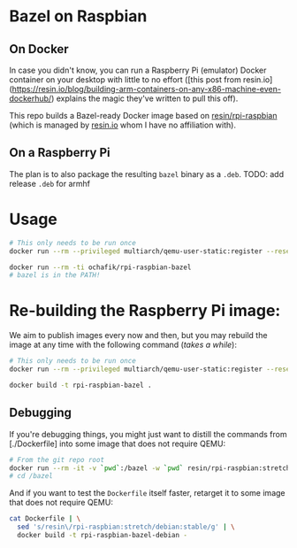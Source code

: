 # Bazel on Raspbian

## On Docker

In case you didn't know, you can run a Raspberry Pi (emulator) Docker container 
on your desktop with little to no effort ([this post from resin.io]
(https://resin.io/blog/building-arm-containers-on-any-x86-machine-even-dockerhub/)
explains the magic they've written to pull this off).

This repo builds a Bazel-ready Docker image based on
[resin/rpi-raspbian](https://hub.docker.com/r/resin/rpi-raspbian/)
(which is managed by [resin.io](https://resin.io) whom I have no
affiliation with).

## On a Raspberry Pi

The plan is to also package the resulting `bazel` binary as a `.deb`.
TODO: add release `.deb` for armhf

# Usage

```bash
# This only needs to be run once
docker run --rm --privileged multiarch/qemu-user-static:register --reset

docker run --rm -ti ochafik/rpi-raspbian-bazel
# bazel is in the PATH!
```

# Re-building the Raspberry Pi image:

We aim to publish images every now and then, but you may rebuild the image at 
any time with the following command (*takes a while*):

```bash
# This only needs to be run once
docker run --rm --privileged multiarch/qemu-user-static:register --reset

docker build -t rpi-raspbian-bazel .
```

## Debugging

If you're debugging things, you might just want to distill the commands from 
[./Dockerfile] into some image that does not require QEMU:

```bash
# From the git repo root
docker run --rm -it -v `pwd`:/bazel -w `pwd` resin/rpi-raspbian:stretch /bin/bash
# cd /bazel
```

And if you want to test the `Dockerfile` itself faster, retarget it to some
image that does not require QEMU:

```bash
cat Dockerfile | \
  sed 's/resin\/rpi-raspbian:stretch/debian:stable/g' | \
  docker build -t rpi-raspbian-bazel-debian -
```
